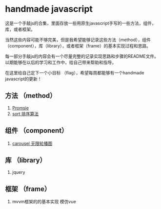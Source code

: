 # handmade javascript
这是一个手敲js的合集，里面存放一些用原生javascript手写的一些方法，组件，库，或者框架。

当然这些内容可能不够完美，但是我希望能够记录这些方法（method），组件（component），库（library），或者框架（frame）的基本实现过程和思路。

每一部分手敲js的内容会有一个尽量完整的记录实现思路和步骤的README文件。
以期能够在以后的学习和工作中，给自己带来帮助和指导。

在这里给自己定下一个小目标 （flag），希望每周都能够有一个handmade javascript的更新！
## 方法 （method）
1. [Promsie](./method/promise/README.md)
2. [sort 排序算法](./method/sort/README.md)

## 组件 （component）
1. [carousel 无限轮播图](./component/carousel/README.md)

## 库 （library）
1. jquery

## 框架 （frame）
1. mvvm框架的的基本实现 模仿vue
